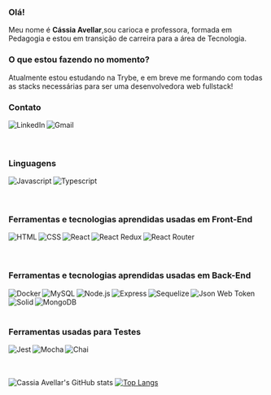 ### Olá!

Meu nome é **Cássia Avellar**,sou carioca e professora, formada em Pedagogia e estou em transição de carreira para a área de Tecnologia.

### O que estou fazendo no momento?
Atualmente estou estudando na Trybe, e em breve me formando com todas as stacks necessárias para ser uma desenvolvedora web fullstack!


### Contato

<a href="www.linkedin.com/in/cassia-avellar"><img align=left alt="LinkedIn" src="https://img.shields.io/badge/LinkedIn-0077B5?style=for-the-badge&logo=linkedin&logoColor=white" /></a>

<a href="mailto:c.m.avellar@gmail.com"><img align=left alt="Gmail" src="https://img.shields.io/badge/Gmail-D14836?style=for-the-badge&logo=gmail&logoColor=white" /></a>

<br/>
<br/>
<br/>

### Linguagens

<a href="https://www.javascript.com/"><img align=left alt="Javascript" src="https://img.shields.io/badge/JavaScript-323330?style=for-the-badge&logo=javascript&logoColor=F7DF1E"
 /><a>
 
<a href="https://www.typescriptlang.org/"><img align=left alt="Typescript" src="https://img.shields.io/badge/TypeScript-007ACC?style=for-the-badge&logo=typescript&logoColor=white"
 /><a> 
    
<br/>   
<br/>
<br/>
  
### Ferramentas e tecnologias aprendidas usadas em Front-End
 
<a href="https://developer.mozilla.org/pt-BR/docs/Web/HTML"><img align=left alt="HTML" src="https://img.shields.io/badge/HTML5-E34F26?style=for-the-badge&logo=html5&logoColor=white"
/><a>
 
<a href="https://developer.mozilla.org/en-US/docs/Web/CSS"><img align=left alt="CSS" src="https://img.shields.io/badge/CSS3-1572B6?style=for-the-badge&logo=css3&logoColor=white"
/><a>

<a href="https://pt-br.reactjs.org/"><img align=left alt="React" src="https://img.shields.io/badge/React-20232A?style=for-the-badge&logo=react&logoColor=61DAFB"
/><a>
 
<a href="https://redux.js.org/"><img align=left alt="React Redux" src="https://img.shields.io/badge/Redux-593D88?style=for-the-badge&logo=redux&logoColor=white"
/><a>
  
<a href="https://reactrouter.com/en/main/"><img align=left alt="React Router" src="https://img.shields.io/badge/React_Router-CA4245?style=for-the-badge&logo=react-router&logoColor=white"
/><a>
 
<br/>
<br/>
<br/>
 
### Ferramentas e tecnologias aprendidas usadas em Back-End
 
<a href="https://docs.docker.com/"><img align=left alt="Docker" src="https://img.shields.io/badge/Docker-2CA5E0?style=for-the-badge&logo=docker&logoColor=white"
/><a>
 
<a href="https://dev.mysql.com/doc/"><img align=left alt="MySQL" src="https://img.shields.io/badge/MySQL-005C84?style=for-the-badge&logo=mysql&logoColor=white"
/><a>
 
<a href="https://nodejs.org/en/docs/"><img align=left alt="Node.js" src="https://img.shields.io/badge/Node.js-339933?style=for-the-badge&logo=nodedotjs&logoColor=white"
/><a>

<a href="https://expressjs.com/"><img align=left alt="Express" src="https://img.shields.io/badge/Express.js-000000?style=for-the-badge&logo=express&logoColor=white"
/><a>

<a href="https://sequelize.org/"><img align=left alt="Sequelize" src="https://img.shields.io/badge/Sequelize-52B0E7?style=for-the-badge&logo=Sequelize&logoColor=white"
/><a>
  
<a href="https://jwt.io/"><img align=left alt="Json Web Token" src="https://img.shields.io/badge/JWT-000000?style=for-the-badge&logo=JSON%20web%20tokens&logoColor=white"
/><a>
   
<a href="https://en.wikipedia.org/wiki/SOLID"><img align=left alt="Solid" src="https://img.shields.io/badge/Solid%20JS-2C4F7C?style=for-the-badge&logo=solid&logoColor=white"
/><a>
    
<a href="https://www.mongodb.com/docs/atlas/"><img align=left alt="MongoDB" src="https://img.shields.io/badge/MongoDB-4EA94B?style=for-the-badge&logo=mongodb&logoColor=white"
/><a>
 
<br/>
<br/>
<br/>
 
### Ferramentas usadas para Testes
 
<a href="https://jestjs.io/pt-BR/"><img align=left alt="Jest" src="https://img.shields.io/badge/chai-A30701?style=for-the-badge&logo=chai&logoColor=white"
/><a>
 
<a href="https://mochajs.org/"><img align=left alt="Mocha" src="https://img.shields.io/badge/Mocha-8D6748?style=for-the-badge&logo=Mocha&logoColor=white"
/><a>
 
<a href="https://www.chaijs.com/"><img align=left alt="Chai" src="https://img.shields.io/badge/Jest-C21325?style=for-the-badge&logo=jest&logoColor=white"
/><a>
 
<br/>
<br/>
<br/>
  
![Cassia Avellar's GitHub stats](https://github-readme-stats.vercel.app/api?username=cmavellar&show_icons=true&theme=transparent&count_private=true)
[![Top Langs](https://github-readme-stats.vercel.app/api/top-langs/?username=cmavellar&layout=compact)](https://github.com/cmavellar/github-readme-stats)




